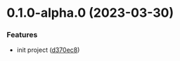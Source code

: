 # 0.1.0-alpha.0 (2023-03-30)


### Features

* init project ([d370ec8](https://github.com/pinosJs/pinos-ui/commit/d370ec8c7497af57a2035953bad59143759aa759))



